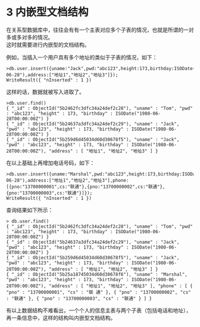 # 3 内嵌型文档结构

在关系型数据库中，往往会有有一个主表对应多个子表的情况，也就是所谓的一对多或多对多的情况。  
这时就需要进行内嵌型的文档结构。  

例如，当插入一个用户具有多个地址的类似于子表的情况，如下：  

    >db.user.insert({uname:"Jack",pwd:"abc123",height:173,birthday:ISODate("1980-06-28"),address:["地址1","地址2","地址3"]});
    WriteResult({ "nInserted" : 1 })

这样的话，数据就被写入进取了。

    >db.user.find()
    { "_id" : ObjectId("5b2462fc3dfc34a24def2c28"), "uname" : "Tom", "pwd" : "abc123", "height" : 173, "birthday" : ISODate("1980-06-28T00:00:00Z") }
    { "_id" : ObjectId("5b24637a3dfc34a24def2c29"), "uname" : "Jack", "pwd" : "abc123", "height" : 173, "birthday" : ISODate("1980-06-28T00:00:00Z") }
    { "_id" : ObjectId("5b259d6d45034d60d30678f5"), "uname" : "Jack", "pwd" : "abc123", "height" : 173, "birthday" : ISODate("1980-06-28T00:00:00Z"), "address" : [ "地址1", "地址2", "地址3" ] }

在以上基础上再增加电话号码，如下：  

    >db.user.insert({uname:"Marshal",pwd:"abc123",height:173,birthday:ISODate("1980-06-28"),address:["地址1","地址2","地址3"],phone:[{pno:"13700000001",cs:"联通"},{pno:"13700000002",cs:"联通"},{pno:"13700000003",cs:"联通"}]});
    WriteResult({ "nInserted" : 1 })

查询结果如下所示：

    > db.user.find()
    { "_id" : ObjectId("5b2462fc3dfc34a24def2c28"), "uname" : "Tom", "pwd" : "abc123", "height" : 173, "birthday" : ISODate("1980-06-28T00:00:00Z") }
    { "_id" : ObjectId("5b24637a3dfc34a24def2c29"), "uname" : "Jack", "pwd" : "abc123", "height" : 173, "birthday" : ISODate("1980-06-28T00:00:00Z") }
    { "_id" : ObjectId("5b259d6d45034d60d30678f5"), "uname" : "Jack", "pwd" : "abc123", "height" : 173, "birthday" : ISODate("1980-06-28T00:00:00Z"), "address" : [ "地址1", "地址2", "地址3" ] }
    { "_id" : ObjectId("5b25a18745034d60d30678f6"), "uname" : "Marshal", "pwd" : "abc123", "height" : 173, "birthday" : ISODate("1980-06-28T00:00:00Z"), "address" : [ "地址1", "地址2", "地址3" ], "phone" : [ { "pno" : "13700000001", "cs" : "联 通" }, { "pno" : "13700000002", "cs" : "联通" }, { "pno" : "13700000003", "cs" : "联通" } ] }

有以上数据结构不难看出，一个个人的信息主表与两个子表（包括电话和地址），再一条信息中，这样的结构叫内嵌型文档结构。

